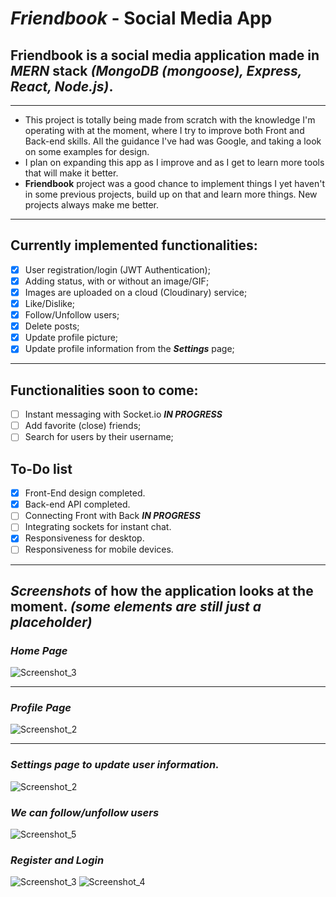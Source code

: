 # **_Friendbook_** - Social Media App

## **Friendbook** is a social media application made in **_MERN_** stack **_(MongoDB (mongoose), Express, React, Node.js)_**.

---

-   This project is totally being made from scratch with the knowledge I'm operating with at the moment, where I try to improve both Front and Back-end skills. All the guidance I've had was Google, and taking a look on some examples for design.
-   I plan on expanding this app as I improve and as I get to learn more tools that will make it better.
-   **Friendbook** project was a good chance to implement things I yet haven't in some previous projects, build up on that and learn more things. New projects always make me better.

---

## **Currently implemented functionalities:**

-   [x] User registration/login (JWT Authentication);
-   [x] Adding status, with or without an image/GIF;
-   [x] Images are uploaded on a cloud (Cloudinary) service;
-   [x] Like/Dislike;
-   [x] Follow/Unfollow users;
-   [x] Delete posts;
-   [x] Update profile picture;
-   [x] Update profile information from the **_Settings_** page;

---

## **Functionalities soon to come:**

-   [ ] Instant messaging with Socket.io **_IN PROGRESS_**
-   [ ] Add favorite (close) friends;
-   [ ] Search for users by their username;

## **To-Do list**

-   [x] Front-End design completed.
-   [x] Back-end API completed.
-   [ ] Connecting Front with Back **_IN PROGRESS_**
-   [ ] Integrating sockets for instant chat.
-   [x] Responsiveness for desktop.
-   [ ] Responsiveness for mobile devices.

---

## **_Screenshots_** of how the application looks at the moment. _(some elements are still just a placeholder)_

### _Home Page_

![Screenshot_3](https://user-images.githubusercontent.com/73792907/152661734-ff323443-1611-4c0b-b1cd-94cd2256ccbc.jpg)

---

### _Profile Page_

![Screenshot_2](https://user-images.githubusercontent.com/73792907/152661802-69faa43f-06cd-4a3b-967d-548fd48fc188.jpg)

---

### _Settings page to update user information._

![Screenshot_2](https://user-images.githubusercontent.com/73792907/153302859-96d619cc-5869-436d-a43a-52a47b838e14.jpg)

### _We can follow/unfollow users_

![Screenshot_5](https://user-images.githubusercontent.com/73792907/152661782-2bad8934-baab-4fa0-a301-5d3a750df0b5.jpg)

### _Register and Login_

![Screenshot_3](https://user-images.githubusercontent.com/73792907/149223936-68a837af-ef4d-436e-be25-ee23d71c7c32.jpg)
![Screenshot_4](https://user-images.githubusercontent.com/73792907/149223938-d809ac74-e953-4f90-a51e-2ee89959a2a6.jpg)
